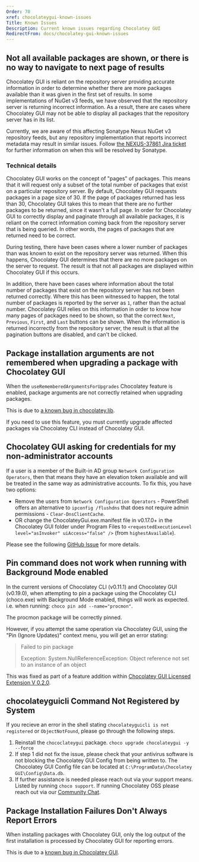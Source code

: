```yaml
---
Order: 70
xref: chocolateygui-known-issues
Title: Known Issues
Description: Current known issues regarding Chocolatey GUI
RedirectFrom: docs/chocolatey-gui-known-issues
---
```


## Not all available packages are shown, or there is no way to navigate to next page of results

Chocolatey GUI is reliant on the repository server providing accurate information in order to determine whether there are more packages available than it was given in the first set of results.
In some implementations of NuGet v3 feeds, we have observed that the repository server is returning incorrect information.
As a result, there are cases where Chocolatey GUI may not be able to display all packages that the repository server has in its list.

Currently, we are aware of this affecting Sonatype Nexus NuGet v3 repository feeds, but any repository implementation that reports incorrect metadata may result in similar issues.
Follow [the NEXUS-37861 Jira ticket](https://issues.sonatype.org/browse/NEXUS-38761) for further information on when this will be resolved by Sonatype.

### Technical details

Chocolatey GUI works on the concept of "pages" of packages.
This means that it will request only a subset of the total number of packages that exist on a particular repository server.
By default, Chocolatey GUI requests packages in a page size of 30.
If the page of packages returned has less than 30, Chocolatey GUI takes this to mean that there are no further packages to be returned, since it wasn't a full page.
In order for Chocolatey GUI to correctly display and paginate through all available packages, it is reliant on the correct information coming back from the repository server that is being queried.
In other words, the pages of packages that are returned need to be correct.

During testing, there have been cases where a lower number of packages than was known to exist on the repository server was returned.
When this happens, Chocolatey GUI determines that there are no more packages on the server to request.
The result is that not all packages are displayed within Chocolatey GUI if this occurs.

In addition, there have been cases where information about the total number of packages that exist on the repository server has not been returned correctly.
Where this has been witnessed to happen, the total number of packages is reported by the server as `1`, rather than the actual number.
Chocolatey GUI relies on this information in order to know how many pages of packages need to be shown, so that the correct `Next`, `Previous`, `First`, and `Last` buttons can be shown.
When the information is returned incorrectly from the repository server, the result is that all the pagination buttons are disabled, and can't be clicked.

## Package installation arguments are not remembered when upgrading a package with Chocolatey GUI

When the `useRememberedArgumentsForUpgrades` Chocolatey feature is enabled, package arguments are not correctly retained when upgrading packages.

This is due to [a known bug in chocolatey.lib](https://github.com/chocolatey/choco/issues/2886).

If you need to use this feature, you must currently upgrade affected packages via Chocolatey CLI instead of Chocolatey GUI.


## Chocolatey GUI asking for credentials for my non-administrator accounts

If a user is a member of the Built-in AD group `Network Configuration Operators`, then that means they have an elevation token available and will be treated in the same way as administrative accounts. To fix this, you have two options:

* Remove the users from `Network Configuration Operators` - PowerShell offers an alternative to `ipconfig /flushdns` that does not require admin permissions - `Clear-DnsClientCache`.
* OR change the ChocolateyGui.exe.manifest file in v0.17.0+ in the Chocolatey GUI folder under Program Files to `<requestedExecutionLevel level="asInvoker" uiAccess="false" />` (from `highestAvailable`).

Please see the following [GitHub Issue](https://github.com/chocolatey/ChocolateyGUI/issues/629) for more details.


## Pin command does not work when running with Background Mode enabled

In the current versions of Chocolatey CLI (v0.11.1) and Chocolatey GUI (v0.19.0), when attempting to pin a package using the Chocolatey CLI (choco.exe) with Background Mode enabled, things will work as expected.  i.e. when running: `choco pin add --name="procmon"`.

The procmon package will be correctly pinned.

However, if you attempt the same operation via Chocolatey GUI, using the "Pin (Ignore Updates)" context menu, you will get an error stating:

> Failed to pin package
>
> Exception: System.NullReferenceException: Object reference not set to an instance of an object

This was fixed as part of a feature addition within [Chocolatey GUI Licensed Extension V 0.2.0](xref:chocolatey-gui-licensed-extension-release-notes#march-9-2021).


## chocolateyguicli Command Not Registered by System

If you recieve an error in the shell stating `chocolateyguicli is not registered` or `ObjectNotFound`, please go through the following steps.

1. Reinstall the `chococlateygui` package. `choco upgrade chocolateygui -y --force`
1. If step 1 did not fix the issue, please check that your antivirus software is not blocking the Chocolatey GUI Config from being written to. The Chocolatey GUI Config file can be located at `C:\ProgramData\Chocolatey GUI\Config\Data.db`.
1. If further assistance is needed please reach out via your support means. Listed by running `choco support`. If running Chocolatey OSS please reach out via our [Community Chat](https://ch0.co/community).

## Package Installation Failures Don't Always Report Errors

When installing packages with Chocolatey GUI, only the log output of the first installation is processed by Chocolatey GUI for reporting errors.

This is due to a [known bug in Chocolatey GUI](https://github.com/chocolatey/ChocolateyGUI/issues/998).
